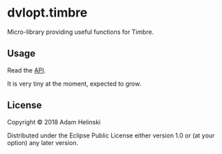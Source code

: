 # dvlopt.timbre

Micro-library providing useful functions for Timbre.

## Usage

Read the [API](https://dvlopt.github.io/doc/timbre/).

It is very tiny at the moment, expected to grow.

## License

Copyright © 2018 Adam Helinski

Distributed under the Eclipse Public License either version 1.0 or (at
your option) any later version.
